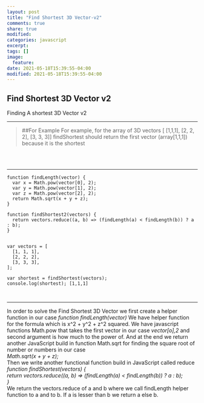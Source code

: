 ```yaml
---
layout: post
title: "Find Shortest 3D Vector-v2"
comments: true
share: true
modified:
categories: javascript
excerpt:
tags: []
image:
  feature:
date: 2021-05-18T15:39:55-04:00
modified: 2021-05-18T15:39:55-04:00
---
```


## Find Shortest 3D Vector v2

Finding A shortest 3D Vector  v2

___

> ##For Example
For example, for the array of 3D vectors [ [1,1,1], [2, 2, 2], [3, 3, 3]] findShortest
should return the first vector (array[1,1,1]) because it is the shortest 
##
<br>

___


~~~
function findLength(vector) {
  var x = Math.pow(vector[0], 2);
  var y = Math.pow(vector[1], 2);
  var z = Math.pow(vector[2], 2);
  return Math.sqrt(x + y + z);
}

function findShortest2(vectors) {
  return vectors.reduce((a, b) => (findLength(a) < findLength(b)) ? a : b);
}


var vectors = [
  [1, 1, 1],
  [2, 2, 2],
  [3, 3, 3],
];

var shortest = findShortest(vectors);
console.log(shortest); [1,1,1]



~~~

___

In order to solve the Find Shortest 3D Vector we first create a helper function in our case *function findLength(vector)*
We have helper function for the formula which is x^2 + y^2 + z^2 squared. We have javascript functions Math.pow that takes the first vector in our case *vector[o],2* and second argument is how much to the power of. And at the end we return another JavaScript build in function Math.sqrt for finding the square root of number or numbers in our case  <br>
*Math.sqrt(x + y + z);*
<br>
Then we write another functional function build in JavaScript called reduce<br>
*function findShortest(vectors) {<br>
  return vectors.reduce((a, b) => (findLength(a) < findLength(b)) ? a : b);<br>
}*<br>
We return the vectors.reduce of a and b where we call findLength helper function to a and to b.
If a is lesser than b we return a else b.